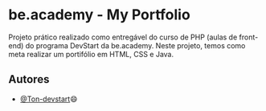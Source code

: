 # be.academy - My Portfolio

Projeto prático realizado como entregável do curso de PHP (aulas de front-end) do programa DevStart da be.academy.
Neste projeto, temos como meta realizar um portifólio em HTML, CSS e Java.



## Autores

- [@Ton-devstart](https://github.com/Ton-devstart)😄